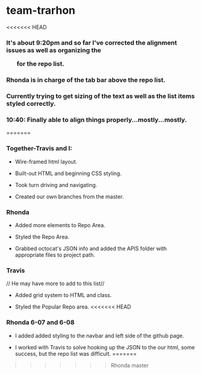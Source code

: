 # team-trarhon

<<<<<<< HEAD
### It's about 9:20pm and so far I've corrected the alignment issues as well as organizing the <ul> for the repo list.
### Rhonda is in charge of the tab bar above the repo list.  
### Currently trying to get sizing of the text as well as the list items styled correctly.  
### 10:40: Finally able to align things properly...mostly...mostly.  
=======
### Together-Travis and I:

* Wire-framed html layout.

* Built-out HTML and beginning CSS      styling.

* Took turn driving and navigating.

* Created our own branches from the master.

### Rhonda

* Added more elements to Repo Area.

* Styled the Repo Area.

* Grabbed octocat's JSON info and added the APIS folder with appropriate files to project path.

### Travis
// He may have more to add to this list//

* Added grid system to HTML and class.

* Styled the Popular Repo area.
<<<<<<< HEAD


### Rhonda 6-07 and 6-08

* I added added styling to the navbar and left side of the github page.  

* I worked with Travis to solve hooking up the JSON to the our html, some success, but the repo list was difficult.
=======
>>>>>>> Rhonda
>>>>>>> master
